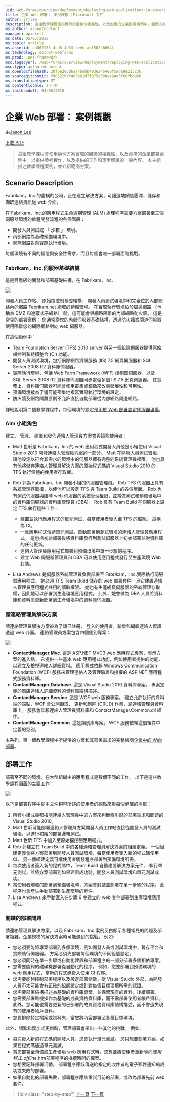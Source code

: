 ```yaml
---
uid: web-forms/overview/deployment/deploying-web-applications-in-enterprise-scenarios/enterprise-web-deployment-scenario-overview
title: 企業 Web 部署： 案例概觀 |Microsoft 文件
author: jrjlee
description: 這組教學課程使用實際的層級的複雜性，以及虛構的企業部署案例中，範例方案，提供 ref...
ms.author: aspnetcontent
manager: wpickett
ms.date: 05/03/2012
ms.topic: article
ms.assetid: aa862153-4cd8-4e33-beeb-abf502c6664f
ms.technology: dotnet-webforms
ms.prod: .net-framework
msc.legacyurl: /web-forms/overview/deployment/deploying-web-applications-in-enterprise-scenarios/enterprise-web-deployment-scenario-overview
msc.type: authoredcontent
ms.openlocfilehash: 20f6e206d6aa4bebb4936246468f5ada0e213236
ms.sourcegitcommit: f8852267f463b62d7f975e56bea9aa3f68fbbdeb
ms.translationtype: MT
ms.contentlocale: zh-TW
ms.lasthandoff: 04/06/2018
---
```

<a name="enterprise-web-deployment-scenario-overview"></a>企業 Web 部署： 案例概觀
====================
由[Jason Lee](https://github.com/jrjlee)

[下載 PDF](https://msdnshared.blob.core.windows.net/media/MSDNBlogsFS/prod.evol.blogs.msdn.com/CommunityServer.Blogs.Components.WeblogFiles/00/00/00/63/56/8130.DeployingWebAppsInEnterpriseScenarios.pdf)

> 這組教學課程會使用範例方案實際的層級的複雜性，以及虛構的企業部署案例中，以提供參考實作，以及提供的工作和逐步解說的一般內容。 本主題描述教學課程案例，並介紹範例方案。


## <a name="scenario-description"></a>Scenario Description

Fabrikam，Inc.的虛構的公司，正在建立解決方案，可讓遠端銷售團隊，儲存和擷取連絡資訊從 web 介面。

在 Fabrikam，Inc.的應用程式生命週期管理 (ALM) 處理程序需要方案部署至三個伺服器環境的軟體開發流程的各個階段：

- 開發人員測試或 「 沙箱 」 環境。
- 內部網路為基礎預備環境中。
- 網際網路對向實際執行環境。

每個環境有不同的組態與安全性需求，而且每個會唯一部署面臨挑戰。

### <a name="the-fabrikam-inc-server-infrastructure"></a>Fabrikam，inc.伺服器基礎結構

這是高層級的開發和部署基礎結構，在 Fabrikam，inc.

![](enterprise-web-deployment-scenario-overview/_static/image1.png)

開發人員工作站、 原始檔控制基礎結構、 開發人員測試環境中和完全位於內部網路內的網路 Fabrikam.net 網域的預備環境。 在實際執行環境位於周邊網路 （也稱為 DMZ 和遮蔽式子網路） 時，這可能會與網路隔離的內部網路防火牆。 這是常見的部署案例： 您通常從您的內部伺服器基礎結構，透過防火牆或閘道伺服器使用隔離您的網際網路對向 web 伺服器。

在這個範例中：

- Team Foundation Server (TFS) 2010 server 與另一個組建伺服器提供原始檔控制和持續整合 (CI) 功能。
- 開發人員測試環境，包括網際網路資訊服務 (IIS) 7.5 網頁伺服器和 SQL Server 2008 R2 資料庫伺服器。
- 實際執行環境，包括 Web Farm Framework (WFF) 控制器伺服器，以及 SQL Server 2008 R2 資料庫伺服器同步處理多個 IIS 7.5 網頁伺服器。 在實務上，資料庫伺服器可能會使用叢集或鏡像來改善延展性和可用性。
- 預備環境被為了儘可能密集地複寫實際執行環境的設定。
- 防火牆及網路隔離原則不允許直接自動部署從內部網路周邊網路。

詳細說明第二個教學課程中，每個環境的設定是[用於 Web 部署設定伺服器環境](../configuring-server-environments-for-web-deployment/configuring-server-environments-for-web-deployment.md)。

### <a name="team-roles-for-alm"></a>Alm 小組角色

建立、 管理、 建置和發佈連絡人管理員方案會與這些使用者：

- Matt 世昕是 Fabrikam，Inc.的 web 應用程式開發人員他是小組使用 Visual Studio 2010 開發連絡人管理員方案的一部分。 Matt 在開發人員測試環境，讓他設定以符合其需求的環境中的伺服器擁有完整的系統管理員權限。 他也具有他將儲存連絡人管理員解決方案的原始程式碼的 Visual Studio 2010 的 TFS 執行個體的使用者存取權。
- Rob 郭為 Fabrikam，Inc.開發小組的伺服器管理員。 Rob TFS 伺服器上具有系統管理存取權，以便他可以設定 TFS 與 Team Build 的各個層面。 Rob 也有測試伺服器與臨時 web 伺服器的系統管理權限，並當做測試和預備環境中的資料庫伺服器的資料庫管理員 (DBA)。 Rob 具有 Team Build 在伺服器上設定 TFS 執行這些工作：

    - 建置並執行應用程式的單元測試，每當使用者簽入至 TFS 的檔案。 這稱為 CI。
    - 一旦應用程式傳遞單元測試，自動部署到測試環境的連絡人管理員應用程式。 這包括初始部署後將資料庫發行到測試伺服器上初始部署並對資料庫的任何更新。
    - 連絡人管理員應用程式部署到預備環境中單一步驟的程序。
    - 建立 Web 伺服器管理員和 DBA 可以使用應用程式發行至生產環境 Web 封裝。
- Lisa Andrews 是伺服器系統管理員負責部署至 Fabrikam，Inc.實際執行伺服器應用程式。 她必須 TFS Team Build 儲存的 web 部署套件一旦它建置連絡人管理員應用程式共用的讀取權限。 她也有生產網頁伺服器的系統管理存取權，因此她可以部署到生產環境應用程式。 此外，她會做為 DBA 人員將資料庫和資料庫更新部署到生產環境中的資料庫伺服器。

<a id="_The_Contact_Manager"></a>

### <a name="the-contact-manager-solution"></a>請連絡管理員解決方案

請連絡管理員解決方案被為了讓已註冊、 登入的使用者，新增和編輯連絡人資訊透過 web 介面。 連絡管理員方案包含四個個別專案：

![](enterprise-web-deployment-scenario-overview/_static/image2.png)

- **ContactManager.Mvc**. 這是 ASP.NET MVC3 web 應用程式專案，表示方案的進入點。 它提供一些基本 web 應用程式功能，例如使用者提供的功能，以建立及檢視連絡人詳細資料。 應用程式依賴 Windows Communication Foundation (WCF) 服務來管理連絡人及管理驗證和授權的 ASP.NET 應用程式服務資料庫。
- **ContactManager.Database**. 這是 Visual Studio 2010 資料庫專案。 專案定義的商店連絡人詳細資料的資料庫結構描述。
- **ContactManager.Service**. 這是 WCF web 服務專案。 建立允許執行的呼叫端的端點，WCF 會公開擷取、 更新和刪除 (CRUD) 作業，請連絡管理員資料庫上。 服務會仰賴連絡人管理員資料庫和 ContactManager.Common.dll 組件。
- **ContactManager.Common**. 這是類別庫專案。 WCF 服務依賴這個組件中定義的型別。

本系列，第一個教學課程中所提供的方案和其部署需求的完整檢閱[企業中的 Web 部署](../web-deployment-in-the-enterprise/web-deployment-in-the-enterprise.md)。

<a id="_Deployment_Tasks"></a>

## <a name="deployment-tasks"></a>部署工作

部署至不同的環境，在大型組織中的應用程式是數個不同的工作。 以下是這些教學課程涵蓋的主要工作：

![](enterprise-web-deployment-scenario-overview/_static/image3.png)

以下是部署程序中從本文件稍早所述的使用者的觀點來看每個步驟的清單：

1. 所有小組成員都檢閱連絡人管理員中的方案來判斷索引鍵的部署需求和問題的 Visual Studio 2010。
2. Matt 世昕可能部署連絡人管理員方案開發人員工作站直接從開發人員的測試環境，以進行初始的部署邏輯測試。
3. Matt 世昕 TFS 中加入至原始檔控制應用程式。
4. Rob 郭建立在 Team Build 中的各種連絡管理員解決方案的組建定義。 一個組建定義會將方案部署到開發人員測試環境，每當使用者簽入新的程式碼使用 CI。 另一個組建定義可讓使用者觸發程序部署到預備環境所需。
5. 每次使用者簽入新的程式碼中，Team Build 自動建置解決方案元件、 執行單元測試，並將方案部署到如果建置成功時，開發人員測試環境和單元測試成功。
6. 當使用者觸發的部署到預備環境時，方案會封裝並部署在單一步驟的程序。 此程序也會產生手動部署到生產環境的套件。
7. Lisa Andrews 來手動匯入在步驟 6 中建立的 web 套件部署到生產環境應用程式。

### <a name="key-deployment-issues"></a>關鍵的部署問題

請連絡管理員解決方案，以及 Fabrikam，Inc.案例反白顯示各種常見的問題及部署複雜，企業規模的解決方案時可能遇到的挑戰。 例如: 

- 您必須要能將專案部署到多個環境，例如開發人員或測試環境中，暫存平台和實際執行伺服器。 方案必須先部署每個環境的不同組態設定。
- 您必須同時在單一步驟或自動化建置和部署程序的一部分部署多個相依專案。
- 您需要能夠的磁碟機部署從自動化的程序。 例如，您要部署到預備環境的 web 應用程式，當新的程式碼簽入使用 CI 程序。
- 您需要能夠控制部署程序以及設定部署變數，從 Visual Studio 外部，為開發人員不太可能會有正確的組態設定或針對每個目標環境所需的認證。
- 您需要部署結構描述為基礎的資料庫專案，並保留現有的資料，後續部署。
- 您需要部署臨機操作為基礎的成員資格資料庫，而不需部署使用者帳戶資料。 此外，您可能也需要更新的已部署的成員資格資料庫結構描述，而不會遺失現有的使用者帳戶資料。
- 您要排除特定檔案或資料夾，當您將內容部署至各種目標環境。

此外，頻繁和累加式更新時，管理部署會帶出一些其他的挑戰。 例如: 

- 每次簽入新的程式碼的開發人員，您會執行單元測試。 您只想要部署方案，如果在程式碼通過單元測試。
- 當您部署至預備或生產環境 web 應用程式時，您想要將使用者重新導向*應用程式\_offline.htm*部署程序的持續時間的檔案。
- 您想要記錄部署活動。 部署程序應該傳送給指定的收件者的電子郵件通知的成功或失敗的部署。
- 如果自動化的部署失敗，部署程序應該重試目前的部署，或改為部署先前 web 套件。

> [!div class="step-by-step"]
> [上一頁](deploying-web-applications-in-enterprise-scenarios.md)
> [下一頁](application-lifecycle-management-from-development-to-production.md)
